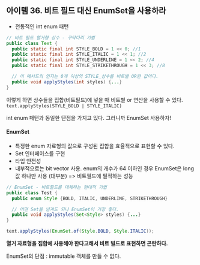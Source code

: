 ## 아이템 36. 비트 필드 대신 EnumSet을 사용하라

- 전통적인 int enum 패턴

```JAVA
// 비트 필드 열거형 상수 - 구닥다리 기법
public class Text {
  public static final int STYLE_BOLD = 1 << 0; //1
  public static final int STYLE_ITALIC = 1 << 1; //2
  public static final int STYLE_UNDERLINE = 1 << 2; //4
  public static final int STYLE_STRIKETHROUGH = 1 << 3; //8

  // 이 메서드의 인자는 0개 이상의 STYLE_상수를 비트별 OR한 값이다.
  public void applyStyles(int styles) {...}
}
```
이렇게 하면 상수들을 집합(비트필드)에 넣을 때 비트별 or 연산을 사용할 수 있다.
``` text.applyStyles(STYLE_BOLD | STYLE_ITALIC) ```

int enum 패턴과 동일한 단점을 가지고 있다. 그러니까 EnumSet 사용하자!

#### EnumSet

- 특정한 enum 자료형의 값으로 구성된 집합을 효율적으로 표현할 수 있다.
- Set 인터페이스를 구현
- 타입 안전성
- 내부적으로는 bit vector 사용. enum의 개수가 64 이하인 경우 EnumSet은 long 값 하나만 사용 (대부분) => 비트필드에 필적하는 성능

 ```JAVA
 // EnumSet - 비트필드를 대체하는 현대적 기법
 public class Test {
   public enum Style {BOLD, ITALIC, UNDERLINE, STRIKETHROUGH}

   // 어떤 Set을 넘겨도 되나 EnumSet이 가장 좋다.
   public void applyStyles(Set<Style> styles) {...}
 }
```

```JAVA
text.applyStyles(EnumSet.of(Style.BOLD, Style.ITALIC));
```

**열거 자료형을 집합에 사용해야 한다고해서 비트 빌드로 표현하면 곤란하다.**

EnumSet의 단점 : immutable 객체를 만들 수 없다.